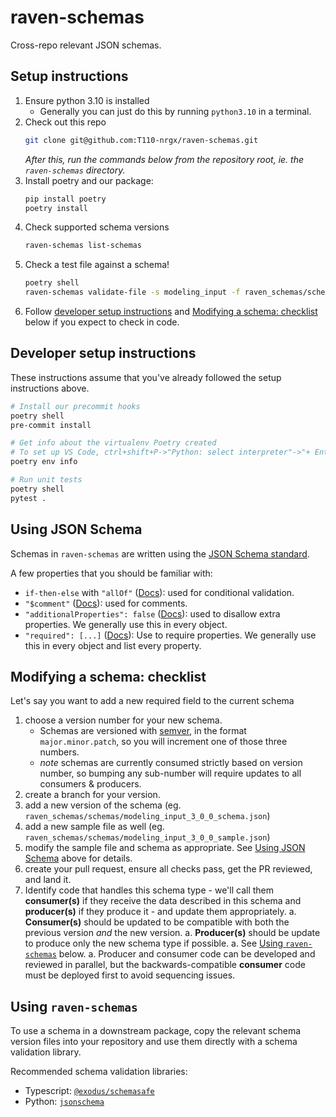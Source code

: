 # raven-schemas
Cross-repo relevant JSON schemas.


## Setup instructions

1. Ensure python 3.10 is installed
    * Generally you can just do this by running `python3.10` in a terminal.
1. Check out this repo
    ```bash
    git clone git@github.com:T110-nrgx/raven-schemas.git
    ```
    *After this, run the commands below from the repository root, ie. the `raven-schemas` directory.*
1. Install poetry and our package:
    ```bash
    pip install poetry
    poetry install
    ```
1. Check supported schema versions
    ```bash
    raven-schemas list-schemas
    ```
1. Check a test file against a schema!
    ```bash
    poetry shell
    raven-schemas validate-file -s modeling_input -f raven_schemas/schemas/modeling_input_1_0_0_sample_valid.json -v 1.0.0
    ```
1. Follow [developer setup instructions](#developer-setup-instructions) and [Modifying a schema: checklist](#modifying-a-schema-checklist) below if you expect to check in code.


## Developer setup instructions

These instructions assume that you've already followed the setup instructions above.
```bash
# Install our precommit hooks
poetry shell
pre-commit install

# Get info about the virtualenv Poetry created
# To set up VS Code, ctrl+shift+P->"Python: select interpreter"->"+ Enter interpreter path..." and paste the Virtualenv executable path this command produces.
poetry env info

# Run unit tests
poetry shell
pytest .
```


## Using JSON Schema

Schemas in `raven-schemas` are written using the [JSON Schema standard](https://json-schema.org/understanding-json-schema).

A few properties that you should be familiar with:
* `if-then-else` with `"allOf"` ([Docs](https://json-schema.org/understanding-json-schema/reference/comments#comments)): used for conditional validation.
* `"$comment"` ([Docs](https://json-schema.org/understanding-json-schema/reference/comments#comments)): used for comments.
* `"additionalProperties": false` ([Docs](https://json-schema.org/understanding-json-schema/reference/object#additional-properties)): used to disallow extra properties. We generally use this in every object.
* `"required": [...]` ([Docs](https://json-schema.org/understanding-json-schema/reference/object#required)): Use to require properties. We generally use this in every object and list every property.


## Modifying a schema: checklist

Let's say you want to add a new required field to the current schema
1. choose a version number for your new schema.
    * Schemas are versioned with [semver](https://semver.org/), in the format `major.minor.patch`, so you will increment one of those three numbers.
    * *note* schemas are currently consumed strictly based on version number, so bumping any sub-number will require updates to all consumers & producers.
1. create a branch for your version.
1. add a new version of the schema (eg. `raven_schemas/schemas/modeling_input_3_0_0_schema.json`)
1. add a new sample file as well   (eg. `raven_schemas/schemas/modeling_input_3_0_0_sample.json`)
1. modify the sample file and schema as appropriate. See [Using JSON Schema](#using-json-schema) above for details.
1. create your pull request, ensure all checks pass, get the PR reviewed, and land it.
1. Identify code that handles this schema type - we'll call them **consumer(s)** if they receive the data described in this schema and **producer(s)** if they produce it - and update them appropriately.
   a. **Consumer(s)** should be updated to be compatible with both the previous version *and* the new version.
   a. **Producer(s)** should be update to produce only the new schema type if possible.
   a. See [Using `raven-schemas`](#using-raven-schemas) below.
   a. Producer and consumer code can be developed and reviewed in parallel, but the backwards-compatible **consumer** code must be deployed first to avoid sequencing issues.

## Using `raven-schemas`

To use a schema in a downstream package, copy the relevant schema version files into your repository and use them directly with a schema validation library.

Recommended schema validation libraries:
* Typescript: [`@exodus/schemasafe`](https://github.com/ExodusMovement/schemasafe#installation)
* Python: [`jsonschema`](https://python-jsonschema.readthedocs.io/en/stable/)
